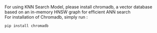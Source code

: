 For using KNN Search Model, please install chromadb, a vector database based on an in-memory HNSW graph for efficient ANN search \
For installation of Chromadb, simply run :
```
pip install chromadb
```